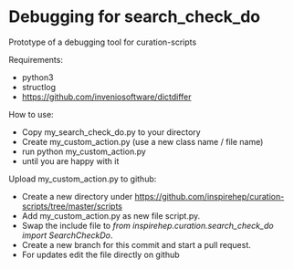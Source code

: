 # Debugging for search_check_do
Prototype of a debugging tool for curation-scripts

Requirements:
* python3
* structlog
* https://github.com/inveniosoftware/dictdiffer

How to use:
* Copy my_search_check_do.py to your directory
* Create my_custom_action.py (use a new class name / file name)
* run python my_custom_action.py
* until you are happy with it

Upload my_custom_action.py to github:
* Create a new directory under https://github.com/inspirehep/curation-scripts/tree/master/scripts 
* Add my_custom_action.py as new file script.py. 
* Swap the include file to *from inspirehep.curation.search_check_do import SearchCheckDo*.
* Create a new branch for this commit and start a pull request. 
* For updates edit the file directly on github

